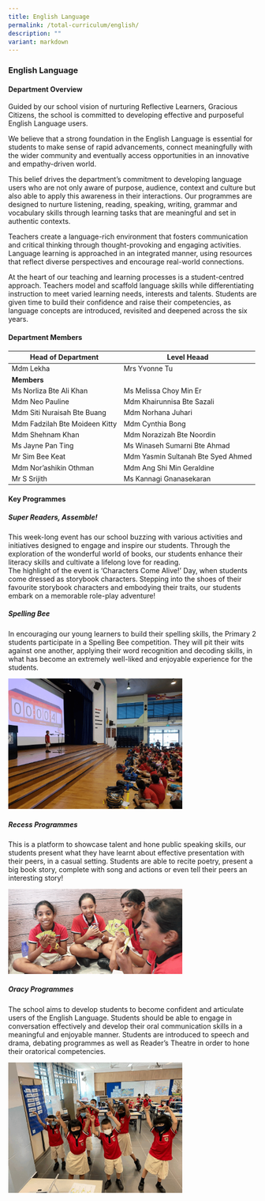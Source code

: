 ```yaml
---
title: English Language
permalink: /total-curriculum/english/
description: ""
variant: markdown
---
```

### English Language

#### Department Overview

Guided by our school vision of nurturing Reflective Learners, Gracious Citizens, the school is committed to developing effective and purposeful English Language users. 

We believe that a strong foundation in the English Language is essential for students to make sense of rapid advancements, connect meaningfully with the wider community and eventually access opportunities in an innovative and empathy-driven world. 

This belief drives the department’s commitment to developing language users who are not only aware of purpose, audience, context and culture but also able to apply this awareness in their interactions. Our programmes are designed to nurture listening, reading, speaking, writing, grammar and vocabulary skills through learning tasks that are meaningful and set in authentic contexts. 

Teachers create a language-rich environment that fosters communication and critical thinking through thought-provoking and engaging activities. Language learning is approached in an integrated manner, using resources that reflect diverse perspectives and encourage real-world connections. 

At the heart of our teaching and learning processes is a student-centred approach. Teachers model and scaffold language skills while differentiating instruction to meet varied learning needs, interests and talents. Students are given time to build their confidence and raise their competencies, as language concepts are introduced, revisited and deepened across the six years.

#### Department Members



| **Head of Department** | **Level Heaad** | 
| -------- | -------- | 
| Mdm Lekha|Mrs Yvonne Tu| 
| **Members**     | |
|Ms Norliza Bte Ali Khan| Ms Melissa Choy Min Er     |
| Mdm Neo Pauline  |Mdm Khairunnisa Bte Sazali  |
| Mdm Siti Nuraisah Bte Buang     |Mdm Norhana Juhari   |
| Mdm Fadzilah Bte Moideen Kitty   | Mdm Cynthia Bong  |
|Mdm Shehnam Khan|Mdm Norazizah Bte Noordin|
|Ms Jayne Pan Ting|Ms Winaseh Sumarni Bte Ahmad|
|Mr Sim Bee Keat|Mdm Yasmin Sultanah Bte Syed Ahmed|
|Mdm Nor’ashikin Othman|Mdm Ang Shi Min Geraldine|
|Mr S Srijith|Ms Kannagi Gnanasekaran|


#### Key Programmes

##### Super Readers, Assemble! 
This week-long event has our school buzzing with various activities and initiatives designed to engage and inspire our students. Through the exploration of the wonderful world of books, our students enhance their literacy skills and cultivate a lifelong love for reading. 
<br>The highlight of the event is ‘Characters Come Alive!’ Day, when students come dressed as storybook characters. Stepping into the shoes of their favourite storybook characters and embodying their traits, our students embark on a memorable role-play adventure!

##### Spelling Bee
In encouraging our young learners to build their spelling skills, the Primary 2 students participate in a Spelling Bee competition. They will pit their wits against one another, applying their word recognition and decoding skills, in what has become an extremely well-liked and enjoyable experience for the students.

<img src="/images/spelling%20bee.gif" style="width:70%">

##### Recess Programmes
This is a platform to showcase talent and hone public speaking skills, our students present what they have learnt about effective presentation with their peers, in a casual setting. Students are able to recite poetry, present a big book story, complete with song and actions or even tell their peers an interesting story!

<img src="/images/recess.gif" style="width:70%">

##### Oracy Programmes
The school aims to develop students to become confident and articulate users of the English Language. Students should be able to engage in conversation effectively and develop their oral communication skills in a meaningful and enjoyable manner. Students are introduced to speech and drama, debating programmes as well as Reader’s Theatre in order to hone their oratorical competencies.

<img src="/images/ocracy.gif" style="width:70%">
